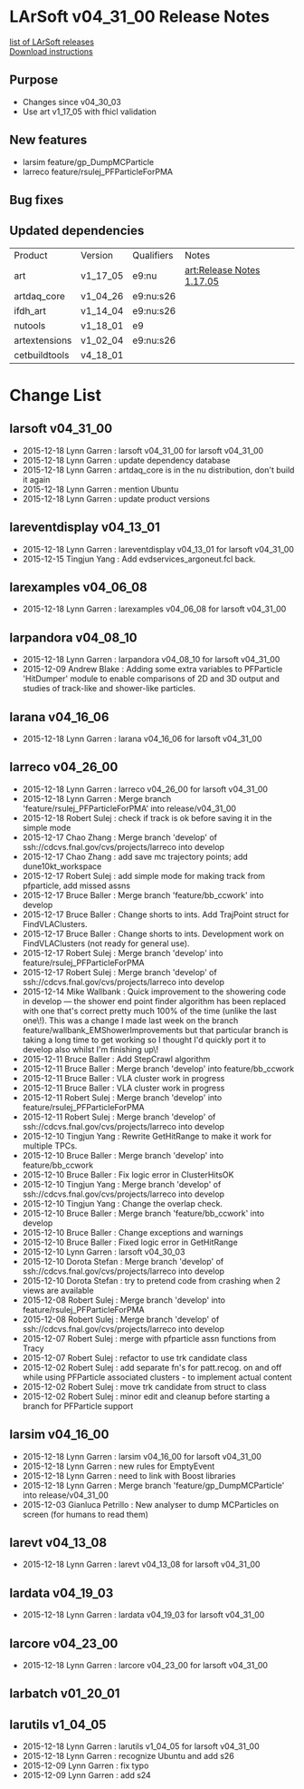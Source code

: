 # LArSoft v04_31_00 Release Notes



[list of LArSoft releases](LArSoft_release_list)  
[Download instructions](https://scisoft.fnal.gov/scisoft/bundles/larsoft/v04_31_00/larsoft-v04_31_00.html)

## Purpose

-   Changes since v04_30_03
-   Use art v1_17_05 with fhicl validation

## New features

-   larsim feature/gp_DumpMCParticle
-   larreco feature/rsulej_PFParticleForPMA

## Bug fixes

## Updated dependencies

|               |          |            |                                   |
|---------------|----------|------------|-----------------------------------|
| Product       | Version  | Qualifiers | Notes                             |
| art           | v1_17_05 | e9:nu      | [art:Release Notes 1.17.05](https://cdcvs.fnal.gov/redmine/projects/art/wiki/Release_Notes_1.17.05) |
| artdaq_core   | v1_04_26 | e9:nu:s26  |                                   |
| ifdh_art      | v1_14_04 | e9:nu:s26  |                                   |
| nutools       | v1_18_01 | e9         |                                   |
| artextensions | v1_02_04 | e9:nu:s26  |                                   |
| cetbuildtools | v4_18_01 |            |                                   |

# Change List

## larsoft v04_31_00

-   2015-12-18 Lynn Garren : larsoft v04_31_00 for larsoft v04_31_00
-   2015-12-18 Lynn Garren : update dependency database
-   2015-12-18 Lynn Garren : artdaq_core is in the nu distribution, don't build it again
-   2015-12-18 Lynn Garren : mention Ubuntu
-   2015-12-18 Lynn Garren : update product versions

## lareventdisplay v04_13_01

-   2015-12-18 Lynn Garren : lareventdisplay v04_13_01 for larsoft v04_31_00
-   2015-12-15 Tingjun Yang : Add evdservices_argoneut.fcl back.

## larexamples v04_06_08

-   2015-12-18 Lynn Garren : larexamples v04_06_08 for larsoft v04_31_00

## larpandora v04_08_10

-   2015-12-18 Lynn Garren : larpandora v04_08_10 for larsoft v04_31_00
-   2015-12-09 Andrew Blake : Adding some extra variables to PFParticle 'HitDumper' module to enable comparisons of 2D and 3D output and studies of track-like and shower-like particles.

## larana v04_16_06

-   2015-12-18 Lynn Garren : larana v04_16_06 for larsoft v04_31_00

## larreco v04_26_00

-   2015-12-18 Lynn Garren : larreco v04_26_00 for larsoft v04_31_00
-   2015-12-18 Lynn Garren : Merge branch 'feature/rsulej_PFParticleForPMA' into release/v04_31_00
-   2015-12-18 Robert Sulej : check if track is ok before saving it in the simple mode
-   2015-12-17 Chao Zhang : Merge branch 'develop' of ssh://cdcvs.fnal.gov/cvs/projects/larreco into develop
-   2015-12-17 Chao Zhang : add save mc trajectory points; add dune10kt_workspace
-   2015-12-17 Robert Sulej : add simple mode for making track from pfparticle, add missed assns
-   2015-12-17 Bruce Baller : Merge branch 'feature/bb_ccwork' into develop
-   2015-12-17 Bruce Baller : Change shorts to ints. Add TrajPoint struct for FindVLAClusters.
-   2015-12-17 Bruce Baller : Change shorts to ints. Development work on FindVLAClusters (not ready for general use).
-   2015-12-17 Robert Sulej : Merge branch 'develop' into feature/rsulej_PFParticleForPMA
-   2015-12-17 Robert Sulej : Merge branch 'develop' of ssh://cdcvs.fnal.gov/cvs/projects/larreco into develop
-   2015-12-14 Mike Wallbank : Quick improvement to the showering code in develop — the shower end point finder algorithm has been replaced with one that's correct pretty much 100% of the time (unlike the last one\\!). This was a change I made last week on the branch feature/wallbank_EMShowerImprovements but that particular branch is taking a long time to get working so I thought I'd quickly port it to develop also whilst I'm finishing up\\!
-   2015-12-11 Bruce Baller : Add StepCrawl algorithm
-   2015-12-11 Bruce Baller : Merge branch 'develop' into feature/bb_ccwork
-   2015-12-11 Bruce Baller : VLA cluster work in progress
-   2015-12-11 Bruce Baller : VLA cluster work in progress
-   2015-12-11 Robert Sulej : Merge branch 'develop' into feature/rsulej_PFParticleForPMA
-   2015-12-11 Robert Sulej : Merge branch 'develop' of ssh://cdcvs.fnal.gov/cvs/projects/larreco into develop
-   2015-12-10 Tingjun Yang : Rewrite GetHitRange to make it work for multiple TPCs.
-   2015-12-10 Bruce Baller : Merge branch 'develop' into feature/bb_ccwork
-   2015-12-10 Bruce Baller : Fix logic error in ClusterHitsOK
-   2015-12-10 Tingjun Yang : Merge branch 'develop' of ssh://cdcvs.fnal.gov/cvs/projects/larreco into develop
-   2015-12-10 Tingjun Yang : Change the overlap check.
-   2015-12-10 Bruce Baller : Merge branch 'feature/bb_ccwork' into develop
-   2015-12-10 Bruce Baller : Change exceptions and warnings
-   2015-12-10 Bruce Baller : Fixed logic error in GetHitRange
-   2015-12-10 Lynn Garren : larsoft v04_30_03
-   2015-12-10 Dorota Stefan : Merge branch 'develop' of ssh://cdcvs.fnal.gov/cvs/projects/larreco into develop
-   2015-12-10 Dorota Stefan : try to pretend code from crashing when 2 views are available
-   2015-12-08 Robert Sulej : Merge branch 'develop' into feature/rsulej_PFParticleForPMA
-   2015-12-08 Robert Sulej : Merge branch 'develop' of ssh://cdcvs.fnal.gov/cvs/projects/larreco into develop
-   2015-12-07 Robert Sulej : merge with pfparticle assn functions from Tracy
-   2015-12-07 Robert Sulej : refactor to use trk candidate class
-   2015-12-02 Robert Sulej : add separate fn's for patt.recog. on and off while using PFParticle associated clusters - to implement actual content
-   2015-12-02 Robert Sulej : move trk candidate from struct to class
-   2015-12-02 Robert Sulej : minor edit and cleanup before starting a branch for PFParticle support

## larsim v04_16_00

-   2015-12-18 Lynn Garren : larsim v04_16_00 for larsoft v04_31_00
-   2015-12-18 Lynn Garren : new rules for EmptyEvent
-   2015-12-18 Lynn Garren : need to link with Boost libraries
-   2015-12-18 Lynn Garren : Merge branch 'feature/gp_DumpMCParticle' into release/v04_31_00
-   2015-12-03 Gianluca Petrillo : New analyser to dump MCParticles on screen (for humans to read them)

## larevt v04_13_08

-   2015-12-18 Lynn Garren : larevt v04_13_08 for larsoft v04_31_00

## lardata v04_19_03

-   2015-12-18 Lynn Garren : lardata v04_19_03 for larsoft v04_31_00

## larcore v04_23_00

-   2015-12-18 Lynn Garren : larcore v04_23_00 for larsoft v04_31_00

## larbatch v01_20_01

## larutils v1_04_05

-   2015-12-18 Lynn Garren : larutils v1_04_05 for larsoft v04_31_00
-   2015-12-18 Lynn Garren : recognize Ubuntu and add s26
-   2015-12-09 Lynn Garren : fix typo
-   2015-12-09 Lynn Garren : add s24

